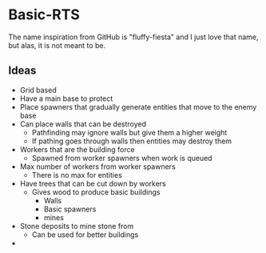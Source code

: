 # Basic-RTS
The name inspiration from GitHub is "fluffy-fiesta" and I just love that name, but alas, it is not meant to be.

## Ideas
- Grid based
- Have a main base to protect
- Place spawners that gradually generate entities that move to the enemy base
- Can place walls that can be destroyed
  - Pathfinding may ignore walls but give them a higher weight
  - If pathing goes through walls then entities may destroy them
- Workers that are the building force
  - Spawned from worker spawners when work is queued
- Max number of workers from worker spawners
  - There is no max for entities
- Have trees that can be cut down by workers
  - Gives wood to produce basic buildings
    - Walls
    - Basic spawners
    - mines
- Stone deposits to mine stone from
  - Can be used for better buildings
- 